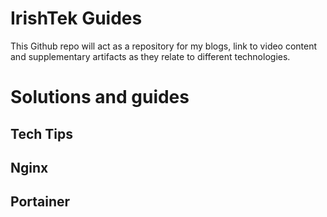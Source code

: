 # IrishTek Guides

This Github repo will act as a repository for my blogs, link to video content and supplementary artifacts as they relate to different technologies. 

# Solutions and guides

## Tech Tips

## Nginx

## Portainer





